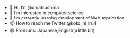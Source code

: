 - 👋 Hi, I’m @dmatsushima
- 👀 I’m interested in computer science
- 🌱 I’m currently learning development of Web apprication.
- 📫 How to reach me Twitter:@koko_ni_iru4
- 😄 Pronouns: Japanese,English(a little bit)

<!---
dmatsushima/dmatsushima is a ✨ special ✨ repository because its `README.md` (this file) appears on your GitHub profile.
You can click the Preview link to take a look at your changes.
--->
